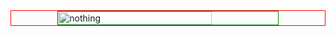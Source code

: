 <html>
    <head></head>
    <body>
<div class="header_info" style="border: solid 1px red;
            border: solid 1px red;
            display: flex;
            flex-direction: column;
            align-items: center;">
        <img class="image" style="width: 70%;
            border: solid 1px green;
            display: block;" src="https://www.planetware.com/wpimages/2020/02/france-in-pictures-beautiful-places-to-photograph-eiffel-tower.jpg" alt="nothing"/>
</div>
<div class="footer_info">

</div>
    </body>
</html>
